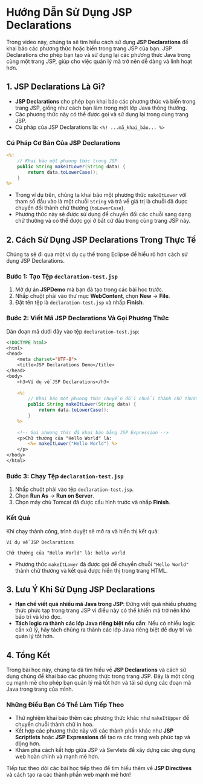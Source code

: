 # Hướng Dẫn Sử Dụng JSP Declarations

Trong video này, chúng ta sẽ tìm hiểu cách sử dụng **JSP Declarations** để khai báo các phương thức hoặc biến trong trang JSP của bạn. JSP Declarations cho phép bạn tạo và sử dụng lại các phương thức Java trong cùng một trang JSP, giúp cho việc quản lý mã trở nên dễ dàng và linh hoạt hơn.

## 1. JSP Declarations Là Gì?

- **JSP Declarations** cho phép bạn khai báo các phương thức và biến trong trang JSP, giống như cách bạn làm trong một lớp Java thông thường.
- Các phương thức này có thể được gọi và sử dụng lại trong cùng trang JSP.
- Cú pháp của JSP Declarations là: `<%! ...mã_khai_báo... %>`

### Cú Pháp Cơ Bản Của JSP Declarations

```jsp
<%! 
    // Khai báo một phương thức trong JSP
    public String makeItLower(String data) {
        return data.toLowerCase();
    }
%>
```

- Trong ví dụ trên, chúng ta khai báo một phương thức `makeItLower` với tham số đầu vào là một chuỗi `String` và trả về giá trị là chuỗi đã được chuyển đổi thành chữ thường (`toLowerCase`).
- Phương thức này sẽ được sử dụng để chuyển đổi các chuỗi sang dạng chữ thường và có thể được gọi ở bất cứ đâu trong cùng trang JSP này.

## 2. Cách Sử Dụng JSP Declarations Trong Thực Tế

Chúng ta sẽ đi qua một ví dụ cụ thể trong Eclipse để hiểu rõ hơn cách sử dụng JSP Declarations.

### Bước 1: Tạo Tệp `declaration-test.jsp`

1. Mở dự án **JSPDemo** mà bạn đã tạo trong các bài học trước.
2. Nhấp chuột phải vào thư mục **WebContent**, chọn **New** -> **File**.
3. Đặt tên tệp là `declaration-test.jsp` và nhấp **Finish**.

### Bước 2: Viết Mã JSP Declarations Và Gọi Phương Thức

Dán đoạn mã dưới đây vào tệp `declaration-test.jsp`:

```jsp
<!DOCTYPE html>
<html>
<head>
    <meta charset="UTF-8">
    <title>JSP Declarations Demo</title>
</head>
<body>
    <h3>Ví dụ về JSP Declarations</h3>
    
    <%! 
        // Khai báo một phương thức chuyển đổi chuỗi thành chữ thường
        public String makeItLower(String data) {
            return data.toLowerCase();
        }
    %>
    
    <!-- Gọi phương thức đã khai báo bằng JSP Expression -->
    <p>Chữ thường của "Hello World" là: 
        <%= makeItLower("Hello World") %>
    </p>
</body>
</html>
```

### Bước 3: Chạy Tệp `declaration-test.jsp`

1. Nhấp chuột phải vào tệp `declaration-test.jsp`.
2. Chọn **Run As** -> **Run on Server**.
3. Chọn máy chủ Tomcat đã được cấu hình trước và nhấp **Finish**.

### Kết Quả

Khi chạy thành công, trình duyệt sẽ mở ra và hiển thị kết quả:

```
Ví dụ về JSP Declarations

Chữ thường của "Hello World" là: hello world
```

- Phương thức `makeItLower` đã được gọi để chuyển chuỗi `"Hello World"` thành chữ thường và kết quả được hiển thị trong trang HTML.

## 3. Lưu Ý Khi Sử Dụng JSP Declarations

- **Hạn chế viết quá nhiều mã Java trong JSP**: Đừng viết quá nhiều phương thức phức tạp trong trang JSP vì điều này có thể khiến mã trở nên khó bảo trì và khó đọc.
- **Tách logic ra thành các lớp Java riêng biệt nếu cần**: Nếu có nhiều logic cần xử lý, hãy tách chúng ra thành các lớp Java riêng biệt để duy trì và quản lý tốt hơn.

## 4. Tổng Kết

Trong bài học này, chúng ta đã tìm hiểu về **JSP Declarations** và cách sử dụng chúng để khai báo các phương thức trong trang JSP. Đây là một công cụ mạnh mẽ cho phép bạn quản lý mã tốt hơn và tái sử dụng các đoạn mã Java trong trang của mình. 

### Những Điều Bạn Có Thể Làm Tiếp Theo

- Thử nghiệm khai báo thêm các phương thức khác như `makeItUpper` để chuyển chuỗi thành chữ in hoa.
- Kết hợp các phương thức này với các thành phần khác như **JSP Scriptlets** hoặc **JSP Expressions** để tạo ra các trang web phức tạp và động hơn.
- Khám phá cách kết hợp giữa JSP và Servlets để xây dựng các ứng dụng web hoàn chỉnh và mạnh mẽ hơn.

Tiếp tục theo dõi các bài học tiếp theo để tìm hiểu thêm về **JSP Directives** và cách tạo ra các thành phần web mạnh mẽ hơn!
